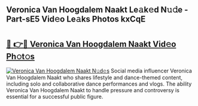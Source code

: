 ## Veronica Van Hoogdalem Naakt Le𝚊k𝚎d N𝚞𝚍e - Part-sE5 Vid𝚎o Le𝚊ks Photos kxCqE

# <h2><a href="http://fba723.evod.top/?m=Veronica+Van+Hoogdalem+Naakt">🔗 👉🔴 Veronica Van Hoogdalem Naakt Vid𝚎o Ph𝚘t𝚘s</a></h2>

[![Veronica Van Hoogdalem Naakt N𝚞d𝚎s](https://i.imgur.com/8V9OHl7.gif)](http://fba723.evod.top/?m=Veronica+Van+Hoogdalem+Naakt)
Social media influencer Veronica Van Hoogdalem Naakt who shares lifestyle and dance-themed content, including solo and collaborative dance performances and vlogs. The ability Veronica Van Hoogdalem Naakt to handle pressure and controversy is essential for a successful public figure. 
